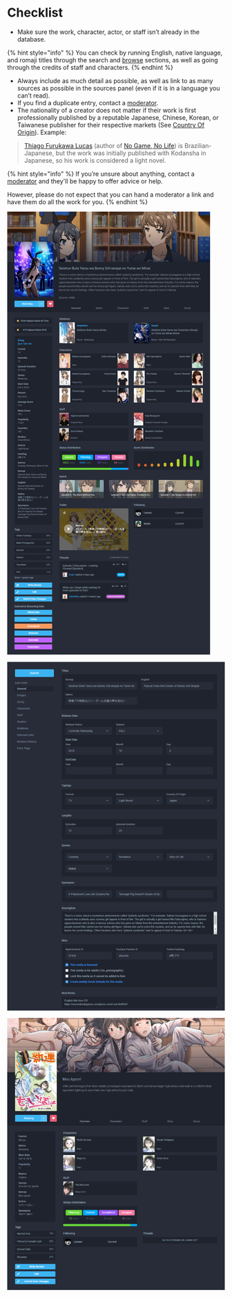 # Checklist

* Make sure the work, character, actor, or staff isn’t already in the database.

{% hint style="info" %}
You can check by running English, native language, and romaji titles through the search and [browse](https://anilist.co/search/anime) sections, as well as going through the credits of staff and characters.
{% endhint %}

* Always include as much detail as possible, as well as link to as many sources as possible in the sources panel \(even if it is in a language you can’t read\).  
* If you find a duplicate entry, contact a [moderator](../moderator/moderator-list.md).  
* The nationality of a creator does not matter if their work is first professionally published by a reputable Japanese, Chinese, Korean, or Taiwanese publisher for their respective markets \(See [Country Of Origin](../submission-form/general/typings/untitled-8.md)\).    Example:

> [Thiago Furukawa Lucas](https://anilist.co/staff/99212/Yuu-Kamiya) \(author of [No Game, No Life](https://anilist.co/manga/78399/No-Game-No-Life/)\) is Brazilian-Japanese, but the work was initially published with Kodansha in Japanese, so his work is considered a light novel.

{% hint style="info" %}
If you’re unsure about anything, contact a [moderator](../moderator/moderator-list.md) and they'll be happy to offer advice or help.

However, please do not expect that you can hand a moderator a link and have them do all the work for you.
{% endhint %}

![The media page for the &apos;Ao Buta&apos; anime](../.gitbook/assets/entry_ao_buta.png)

![The General page for the &apos;Ao Buta&apos; anime](../.gitbook/assets/general.png)

![The media page for the &apos;Mou Ippon!&apos; manga](../.gitbook/assets/entry_mou_ippon.png)

